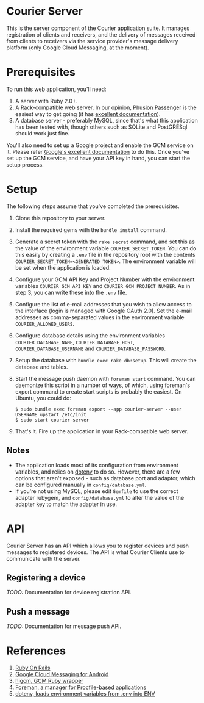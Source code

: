 # Courier Server

This is the server component of the Courier application suite. It manages registration of clients and receivers, and the
delivery of messages received from clients to receivers via the service provider's message delivery platform (only
Google Cloud Messaging, at the moment).

# Prerequisites

To run this web application, you'll need:

1.  A server with Ruby 2.0+.
2.  A Rack-compatible web server. In our opinion,
    [Phusion Passenger](https://www.phusionpassenger.com/) is the easiest way to get going (it has
    [excellent documentation](https://www.phusionpassenger.com/install_gem)).
3.  A database server - preferably MySQL, since that's what this application has been tested with, though others such as
    SQLite and PostGRESql should work just fine.

You'll also need to set up a Google project and enable the GCM service on it. Please refer
[Google's excellent documentation](http://developer.android.com/google/gcm/gs.html "Google Cloud Messaging > Getting Started")
to do this. Once you've set up the GCM service, and have your API key in hand, you can start the setup process.

# Setup

The following steps assume that you've completed the prerequisites.

1.  Clone this repository to your server.
2.  Install the required gems with the ``bundle install`` command.
3.  Generate a secret token with the ``rake secret`` command, and set this as the value of the environment variable
    ``COURIER_SECRET_TOKEN``. You can do this easily by creating a ``.env`` file in the repository root with the
    contents ``COURIER_SECRET_TOKEN=<GENERATED TOKEN>``. The environment variable will be set when the application is
    loaded.
4.  Configure your GCM API Key and Project Number with the environment variables ``COURIER_GCM_API_KEY`` and
    ``COURIER_GCM_PROJECT_NUMBER``. As in step 3, you can write these into the ``.env`` file.
5.  Configure the list of e-mail addresses that you wish to allow access to the interface (login is managed with Google
    OAuth 2.0). Set the e-mail addresses as comma-separated values in the environment variable
    ``COURIER_ALLOWED_USERS``.
5.  Configure database details using the environment variables ``COURIER_DATABASE_NAME``, ``COURIER_DATABASE_HOST``,
    ``COURIER_DATABASE_USERNAME`` and ``COURIER_DATABASE_PASSWORD``.
6.  Setup the database with ``bundle exec rake db:setup``. This will create the database and tables.
7.  Start the message push daemon with ``foreman start`` command. You can daemonize this script in a number of ways, of
    which, using foreman's export command to create start scripts is probably the easiest. On Ubuntu, you could do:

        $ sudo bundle exec foreman export --app courier-server --user USERNAME upstart /etc/init
        $ sudo start courier-server

8.  That's it. Fire up the application in your Rack-compatible web server.

## Notes

*   The application loads most of its configuration from environment variables, and relies on
    [dotenv](https://github.com/bkeepers/dotenv) to do so. However, there are a few options that aren't exposed - such
    as database port and adaptor, which can be configured manually in ``config/database.yml``.
*   If you're not using MySQL, please edit ``Gemfile`` to use the correct adapter rubygem, and ``config/database.yml``
    to alter the value of the adapter key to match the adapter in use.

# API

Courier Server has an API which allows you to register devices and push messages to registered devices. The API is what
Courier Clients use to communicate with the server.

## Registering a device

*TODO:* Documentation for device registration API.

## Push a message

*TODO:* Documentation for message push API.

# References

1. [Ruby On Rails](http://rubyonrails.org/)
2. [Google Cloud Messaging for Android](http://developer.android.com/google/gcm/index.html)
3. [higcm, GCM Ruby wrapper](https://github.com/hifrank/higcm)
4. [Foreman, a manager for Procfile-based applications](http://blog.daviddollar.org/2011/05/06/introducing-foreman.html)
5. [dotenv, loads environment variables from .env into ENV](https://github.com/bkeepers/dotenv)
